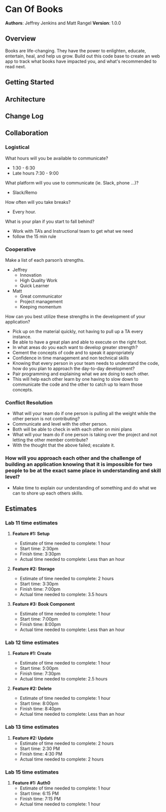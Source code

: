 # Can Of Books

**Authors**: Jeffrey Jenkins and Matt Rangel
**Version**: 1.0.0

## Overview

Books are life-changing. They have the power to enlighten, educate, entertain, heal, and help us grow. Build out this code base to create an web app to track what books have impacted you, and what's recommended to read next.

## Getting Started
<!-- What are the steps that a user must take in order to build this app on their own machine and get it running? -->

## Architecture
<!-- Provide a detailed description of the application design. What technologies (languages, libraries, etc) you're using, and any other relevant design information. -->

## Change Log
<!-- Use this area to document the iterative changes made to your application as each feature is successfully implemented. Use time stamps. Here's an example:

01-01-2001 4:59pm - Application now has a fully-functional express server, with a GET route for the location resource. -->

## Collaboration

### Logistical

What hours will you be available to communicate?

* 1:30 - 6:30
* Late hours 7:30 - 9:00

What platform will you use to communicate (ie. Slack, phone …)?

* Slack/Remo

How often will you take breaks?

* Every hour.

What is your plan if you start to fall behind?

* Work with TA’s and Instructional team to get what we need
* follow the 15 min rule

### Cooperative

Make a list of each parson’s strengths.

* Jeffrey
  * Innovation
  * High Quality Work
  * Quick Learner
* Matt
  * Great communicator
  * Project management
  * Keeping momentum

How can you best utilize these strengths in the development of your application?

* Pick up on the material quickly, not having to pull up a TA every instance.
* Be able to have a great plan and able to execute on the right foot.
* In what areas do you each want to develop greater strength?
* Cement the concepts of code and to speak it appropriately
* Confidence in time management and non technical skills
* Knowing that every person in your team needs to understand the code, how do you plan to approach the day-to-day development?
* Pair programming and explaining what we are doing to each other.
* This will help each other learn by one having to slow down to communicate the code and the other to catch up to learn those concepts.

### Conflict Resolution

* What will your team do if one person is pulling all the weight while the other person is not contributing?
* Communicate and level with the other person.
* Both will be able to check in with each other on mini plans
* What will your team do if one person is taking over the project and not letting the other member contribute?
* With the thought that the above failed; escalate it.

### How will you approach each other and the challenge of building an application knowing that it is impossible for two people to be at the exact same place in understanding and skill level?

* Make time to explain our understanding of something and do what we can to shore up each others skills.

## Estimates

### Lab 11 time estimates

1. **Feature #1: Setup**
   * Estimate of time needed to complete: 1 hour
   * Start time: 2:30pm
   * Finish time: 3:30pm
   * Actual time needed to complete: Less than an hour

1. **Feature #2: Storage**
   * Estimate of time needed to complete: 2 hours
   * Start time: 3:30pm
   * Finish time: 7:00pm
   * Actual time needed to complete: 3.5 hours

1. **Feature #3: Book Component**
   * Estimate of time needed to complete: 1 hour
   * Start time: 7:00pm
   * Finish time: 8:00pm
   * Actual time needed to complete: Less than an hour

### Lab 12 time estimates

1. **Feature #1: Create**
   * Estimate of time needed to complete: 1 hour
   * Start time: 5:00pm
   * Finish time: 7:30pm
   * Actual time needed to complete: 2.5 hours

1. **Feature #2: Delete**
   * Estimate of time needed to complete: 1 hour
   * Start time: 8:00pm
   * Finish time: 8:40pm
   * Actual time needed to complete: Less than an hour

### Lab 13 time estimates

1. **Feature #2: Update**
   * Estimate of time needed to complete: 2 hours
   * Start time: 2:30 PM
   * Finish time: 4:30 PM
   * Actual time needed to complete: 2 hours

### Lab 15 time estimates

1. **Feature #1: Auth0**
   * Estimate of time needed to complete: 1 hour
   * Start time: 6:15 PM
   * Finish time: 7:15 PM
   * Actual time needed to complete: 1 hour
